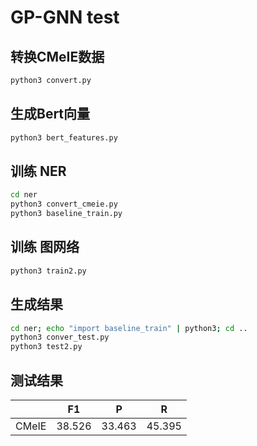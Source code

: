 # GP-GNN test

## 转换CMeIE数据
```bash
python3 convert.py
```



## 生成Bert向量
```bash
python3 bert_features.py
```



## 训练 NER
```bash
cd ner
python3 convert_cmeie.py
python3 baseline_train.py
```



## 训练 图网络
```bash
python3 train2.py
```



## 生成结果
```bash
cd ner; echo "import baseline_train" | python3; cd ..
python3 conver_test.py
python3 test2.py
```



## 测试结果

|       |   F1   |   P    |   R    |
| :---: | :----: | :----: | :----: |
| CMeIE | 38.526 | 33.463 | 45.395 |

